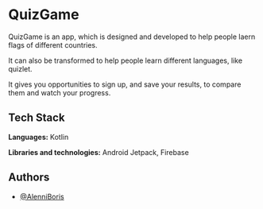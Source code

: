 
# QuizGame

QuizGame is an app, which is designed and developed to help people laern flags of different countries.

 It can also be transformed to help people learn different languages, like quizlet. 

 It gives you opportunities to sign up, and save your results, to compare them and watch your progress.

## Tech Stack

**Languages:** Kotlin

**Libraries and technologies:** Android Jetpack, Firebase

## Authors

- [@AlenniBoris](https://github.com/AlenniBoris)

